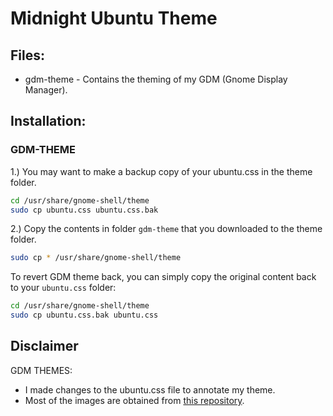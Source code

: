 # Midnight Ubuntu Theme
## Files:
* gdm-theme - Contains the theming of my GDM (Gnome Display Manager). 

## Installation:
### GDM-THEME
1.) You may want to make a backup copy of your ubuntu.css in the theme folder.
```bash
cd /usr/share/gnome-shell/theme
sudo cp ubuntu.css ubuntu.css.bak
```

2.) Copy the contents in folder `gdm-theme` that you downloaded to the theme folder.
```bash
sudo cp * /usr/share/gnome-shell/theme
```
To revert GDM theme back, you can simply copy the original content back to your `ubuntu.css` folder:
```bash
cd /usr/share/gnome-shell/theme
sudo cp ubuntu.css.bak ubuntu.css
```

## Disclaimer
GDM THEMES:
* I made changes to the ubuntu.css file to annotate my theme.
* Most of the images are obtained from [this repository](https://github.com/i-mint/midnight).
